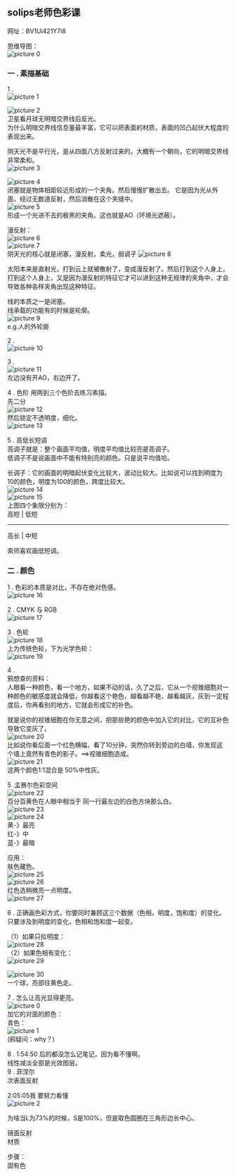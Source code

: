 ## solips老师色彩课
网址：BV1Ui421Y7i8  

思维导图：  
![picture 0](images/14d86406ebaeba5f0ce6654c90a5bbd272604361e0d4125da757ec89820bf0db.png)  

### 一 . 素描基础  
1 .   
![picture 1](images/b3e6a7b5058a223aabbc061fc7027030d65a815b0f3b626c55bd87c11125be79.png)  

![picture 2](images/12c079cec78304bf2b81d4cb01468f3a206b32d8d87c11617f3768b649544384.png)  
卫星看月球无明暗交界线后反光。  
为什么明暗交界线信息量最丰富，它可以把表面的材质，表面的凹凸起伏大程度的表现出来。

阴天光不是平行光，是从四面八方反射过来的。大概有一个朝向，它的明暗交界线非常柔和。  
![picture 3](images/a60a30d82b0702699860eded7f56103eb0234d27e28feb282ce622b8d46cf2b1.png)  

![picture 4](images/9325759b61a4a48f37763e6ac92438e6c90db6a339ad47e021b7e9d078d96d48.png)  
闭塞就是物体相距较近形成的一个夹角。然后慢慢扩散出去。
它是因为光从外面，经过无数道反射，然后消散在这个夹缝中。  
![picture 5](images/eb1fb3d2c1ae559774afe98c83beb73bb889260688bf2a45ca03c0b85478a6df.png)  
形成一个光进不去的极黑的夹角。这也就是AO（环境光遮蔽）。  

漫反射：  
![picture 6](images/4eac99d2c5717886341b525608388d72c31185f3869edf9c9033fa301bc4aa3e.png)  
![picture 7](images/b2e2c7a7be96072b37e2a390a42551807f98d27f291516c4528cbe2ad89134ed.png)  
阴天光的核心就是闭塞，漫反射，柔光，弱调子
![picture 8](images/40abdcdb6c4bc4ff7f71847324981b98a9ccde488d7201bd553ed35e6a5e41b0.png)  

太阳本来是直射光，打到云上就被散射了，变成漫反射了。然后打到这个人身上，打到这个人身上，又是因为漫反射的特征它才可以进到这种无规律的夹角中，才会导致各种各样夹角出现这种特征。  

线的本质之一是闭塞。  
线承载的功能有的时候是轮廓。  
![picture 9](images/c9fbdd7402733c7fd69a9f95eb06a2823d17527a1b4f246f527ba5cb36c397c9.png)  
e.g.人的外轮廓    

2 .   
![picture 10](images/3bea524185bbb78cc37fd89166bdadb56df0958123e5d3a9f8940c4314ea7472.png)  

3 .   
![picture 11](images/70958ffc98820dbaf6c2cbf4019bbc172d62b44c52c88576033bdc85d32b0411.png)  
左边没有开AO，右边开了。  

4 . 色阶
用两到三个色阶去练习素描。  
先二分   
![picture 12](images/1a7ae85e1073c26888ac54b4bce905a14f02065c879303d7772c69d9ec426156.png)  
然后锁定不透明度，细化。   
![picture 13](images/61624dbcdfd7cde535c2b6d4a7b146e9b9c684c228a898b52d2fcf6f585d0cd7.png)  

5 . 高低长短调  
高调子就是：整个画面平均值，明度平均值比较亮是高调子。  
低调子不是说画面中不能有特别亮的颜色。只是说平均值哈。  

长调子：它的画面的明暗起伏变化比较大，波动比较大。比如说可以找到明度为10的颜色，明度为100的颜色，跨度比较大。  
![picture 14](images/327fcc14ef1111b5338de5465f6fe12e62e57c0ebb39e65b557a7678b316768e.png)  
![picture 15](images/76120ddc7a4b4d1622991ad30470adef60b85f9cdca24df44ab624e4b802cb96.png)  
上图四个象限分别为：  
高短 | 低短  
_________  
高长 | 中短  

索师喜欢画低短调。  

### 二 . 颜色
1 . 色彩的本质是对比，不存在绝对色感。  
![picture 16](images/8ac9b82391af886753919715b6e0214583467f2c218aae9ee1f1a46bc031752c.png)  

2 . CMYK 与 RGB  
![picture 17](images/cada54e9763ea4debcdf2a7fe3505214d8e868bbaa288a3ae4624401c665654a.png)  

3 . 色轮  
![picture 18](images/02e300ace8ac8919427ced1a957dc97d7e2bc179fdefd4c8bf4d1fb3d31e5b4e.png)  
上为传统色轮，下为光学色轮：  
![picture 19](images/53e55b9807eb67156560f8a4c9d1e3d9376c90acda1760b08f5a1cf9eb4496aa.png)  

4 .  
鸦想查的资料：  
人眼看一种颜色，看一个地方，如果不动的话，久了之后，它从一个视锥细胞对一种颜色的敏感度就会降低，你越看这个艳色，越看越不艳，越看越灰，灰到一定程度后，你再看别的地方，它就会形成它的补色。

就是说你的视锥细胞在你无意之间，把那些艳的颜色中加入它的对比，它的互补色导致它变灰了。  
![picture 20](images/caf3b5c7491a6ac611c54595b41a81ba9080b7f1eb9d02d18b1599ceedde285a.png)  
比如说你看后面一个红色横幅，看了10分钟，突然你转到旁边的白墙，你发现这个墙上竟然有青色的影子。==>视锥细胞造成。  
![picture 21](images/82ec05eac1455475a47dfca39d83820308f446880dadde149b7edfcdb6322370.png)  
这两个颜色1:1混合是 50%中性灰。  

5 .孟赛尔色彩空间  
![picture 22](images/403500e32f73cd5f42dee66933f2482407e0b882d42f7dc41550363491ebbc48.png)    
百分百黄色在人眼中相当于 同一行最左边的白色方块那么白。  
![picture 23](images/c914b0f1fde775fdd45c4ab0d8c353dd71b0a18717331001d232eaf577414c69.png)  
![picture 24](images/74570a0e49d5ba2131b0d4604f2d66146dd9129d21b2816b3c5cc6a190d9af6b.png)  
黄-》最亮  
红-》中  
蓝-》最暗  

应用：  
肤色藏色。   
![picture 25](images/32a521f7978a4762c3726516cfc45222404e1df7939ee2be3f04d59335b506f6.png)  
![picture 26](images/9c3693ff36218c89523368da39d267e2faeac9d9b424ed9643aadcff9659505b.png)  
红色选稍微亮一点明度。  
![picture 27](images/d4fe8ee59c45c37a9f7529adc25c57372be98029a1e36f1055cc190b0a841f0d.png)  

6 . 正确画色彩方式，你要同时兼顾这三个数据（色相，明度，饱和度）的变化。只要涉及到明度的变化，色相和饱和度一起变。  

（1）如果只拉明度：  
![picture 28](images/4f46b1a67a326ce43a09846a906b4ccc3f6c31a2036bc84c8c985e88e43b3066.png)  
（2）如果色相有变化：  
![picture 29](images/45a900e71dd989cba17bf8289118bc1414e127f1114d2bccf6d56be4c217fc4f.png)  

![picture 30](images/30c6d7d6a82d73846664df48845df92c83c34bd37ce9ea68eb4165fa6991547d.png)  
一个球，亮部往黄色走。  

7 . 怎么让高光显得更亮。  
![picture 0](images/2403525d59cbe2802b55d66660b4632e68eab08de45433b0cfa47635d4d6ced1.png)  
加它的对面的颜色：  
青色：  
![picture 1](images/74e4544710da1d7fc2b17f01806634cbc1744ba58a46fc6da8673d81b3d60f97.png)  
(鸦疑问：why？)   

8 . 
1:54:50 后的都没怎么记笔记，因为看不懂啊。  
线性减淡全部是光效图层。  
9 . 
菲涅尔    
次表面反射  

2:05:05我 要努力看懂  
![picture 2](images/8ac418404c332968c1802cc526f68a455510b52c1794e06f6da9659b6f96eccb.png)  

为啥当L为73%的时候，S是100%，但是取色圆圈在三角形边长中心。    

镜面反射  
材质  

步骤：  
固有色  
